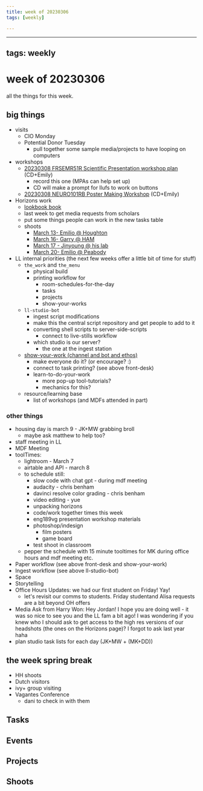 ```yaml
---
title: week of 20230306
tags: [weekly]

---
```


---
tags: weekly
---

# week of 20230306

all the things for this week.

## big things

* visits
    * CIO Monday
    * Potential Donor Tuesday
        * pull together some sample media/projects to have looping on computers
* workshops
    * [20230308 FRSEMR51R Scientific Presentation workshop plan](/J1i9mCHuT4-U3MNeNRl95A) (CD+Emily)
        * record this one (MPAs can help set up)
        * CD will make a prompt for llufs to work on buttons
    * [20230308 NEURO101RB Poster Making Workshop](https://hackmd.io/@mdf-22-23/SymE-bKAi) (CD+Emily)
* Horizons work
    * [lookbook book](https://hackmd.io/@ll-22-23/rJIqhIF2o/%2FNNqoqIX3RR2Mi1CWI104Ag)
    * last week to get media requests from scholars
    * put some things people can work in the new tasks table
    * shoots
        * [March 13- Emilio @ Houghton](/hOsKUv1PQw20agL7KeTcMQ)
        * [March 16- Garry @ HAM](/20AFGn1-ScK1MItDWFEKPg)
        * [March 17 - Jinyoung @ his lab](/1CJRFiMUQy288QR8aBE_zA)
        * [March 20- Emilio @ Peabody](/IJTwuLg6SqmdxedsWGlWQg)
* LL internal priorities (the next few weeks offer a little bit of time for stuff)
    * `the_work` and `the_menu`
        * physical build
        * printing workflow for
            * room-schedules-for-the-day
            * tasks
            * projects
            * show-your-works
    * `ll-studio-bot`
        * ingest script modifications
        * make this the central script repository and get people to add to it
        * converting shell scripts to server-side-scripts
            * connect to live-stills workflow 
        * which studio is our server?
            * the one at the ingest station
    * [show-your-work (channel and bot and ethos)](/ZmhuFx61SOyFww-zlqt19w)
        * make everyone do it? (or encourage? :)
        * connect to task printing? (see above front-desk)
        * learn-to-do-your-work
            * more pop-up tool-tutorials?
            * mechanics for this?
    * resource/learning base
        * list of workshops (and MDFs attended in part)

### other things

* housing day is march 9 - JK+MW grabbing broll
    * maybe ask matthew to help too?
* staff meeting in LL
* MDF Meeting
* toolTimes:
    * lightroom - March 7
    * airtable and API - march 8
    * to schedule still:
        * slow code with chat gpt - during mdf meeting
        * audacity - chris benham
        * davinci resolve color grading - chris benham
        * video editing - yue
        * unpacking horizons 
        * code/work together times this week
        * eng189vg presentation workshop materials 
        * photoshop/indesign
            * film posters
            * game board
        * test shoot in classroom
    * pepper the schedule with 15 minute tooltimes for MK during office hours and mdf meeting etc.
* Paper workflow (see above front-desk and show-your-work)
* Ingest workflow (see above ll-studio-bot)
* Space
* Storytelling
* Office Hours Updates: we had our first student on Friday! Yay! 
    * let's revisit our comms to students. Friday studentand Alisa requests are a bit beyond OH offers
* Media Ask from Harry Won: Hey Jordan! I hope you are doing well - it was so nice to see you and the LL fam a bit ago! I was wondering if you knew who I should ask to get access to the high res versions of our headshots (the ones on the Horizons page)? I forgot to ask last year haha
* plan studio task lists for each day (JK+MW + (MK+DD))


## the week spring break
* HH shoots
* Dutch visitors
* ivy+ group visiting
* Vagantes Conference
    * dani to check in with them

## Tasks

## Events

## Projects

## Shoots